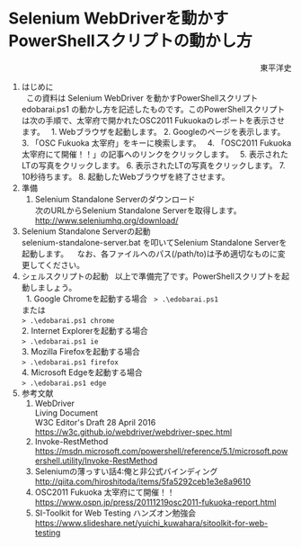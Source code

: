 # Selenium WebDriverを動かすPowerShellスクリプトの動かし方
<div style="text-align: right;">
東平洋史
</div>

1. はじめに  
   この資料は Selenium WebDriver を動かすPowerShellスクリプト edobarai.ps1 の動かし方を記述したものです。このPowerShellスクリプトは次の手順で、太宰府で開かれたOSC2011 Fukuokaのレポートを表示させます。
   1. Webブラウザを起動します。
   2. Googleのページを表示します。
   3. 「OSC Fukuoka 太宰府」をキーに検索します。
   4. 「OSC2011 Fukuoka 太宰府にて開催！！」の記事へのリンクをクリックします。
   5. 表示されたLTの写真をクリックします。
   6. 表示されたLTの写真をクリックします。
   7. 10秒待ちます。
   8. 起動したWebブラウザを終了させます。
2. 準備
    1. Selenium Standalone Serverのダウンロード  
    次のURLからSelenium Standalone Serverを取得します。  
    <http://www.seleniumhq.org/download/>
3. Selenium Standalone Serverの起動  
    selenium-standalone-server.bat を叩いてSelenium Standalone Serverを起動します。
    なお、各ファイルへのパス(/path/to)は予め適切なものに変更してください。
4. シェルスクリプトの起動  
   以上で準備完了です。PowerShellスクリプトを起動しましょう。  
   1. Google Chromeを起動する場合  
   `> .\edobarai.ps1`  
   または  
   `> .\edobarai.ps1 chrome`  
   2. Internet Explorerを起動する場合  
   `> .\edobarai.ps1 ie`  
   3. Mozilla Firefoxを起動する場合  
   `> .\edobarai.ps1 firefox`  
   4. Microsoft Edgeを起動する場合  
   `> .\edobarai.ps1 edge`  
5. 参考文献
   1. WebDriver  
      Living Document  
      W3C Editor's Draft 28 April 2016  
      <https://w3c.github.io/webdriver/webdriver-spec.html>
   2. Invoke-RestMethod  
      <https://msdn.microsoft.com/powershell/reference/5.1/microsoft.powershell.utility/Invoke-RestMethod>
   3. Seleniumの薄っすい話4:俺と非公式バインディング  
      <http://qiita.com/hiroshitoda/items/5fa5292ceb1e3e8a9610>
   4. OSC2011 Fukuoka 太宰府にて開催！！  
      <https://www.ospn.jp/press/20111219osc2011-fukuoka-report.html>
   5. SI-Toolkit for Web Testing ハンズオン勉強会  
      <https://www.slideshare.net/yuichi_kuwahara/sitoolkit-for-web-testing>

